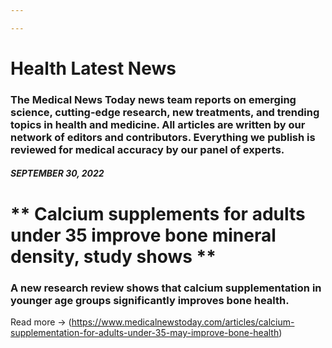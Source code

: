 ```yaml
---

---
```


# Health Latest News
### The Medical News Today news team reports on emerging science, cutting-edge research, new treatments, and trending topics in health and medicine. All articles are written by our network of editors and contributors. Everything we publish is reviewed for medical accuracy by our panel of experts.


##### SEPTEMBER 30, 2022
# ** Calcium supplements for adults under 35 improve bone mineral density, study shows **
### A new research review shows that calcium supplementation in younger age groups significantly improves bone health.

Read more -> (https://www.medicalnewstoday.com/articles/calcium-supplementation-for-adults-under-35-may-improve-bone-health)

